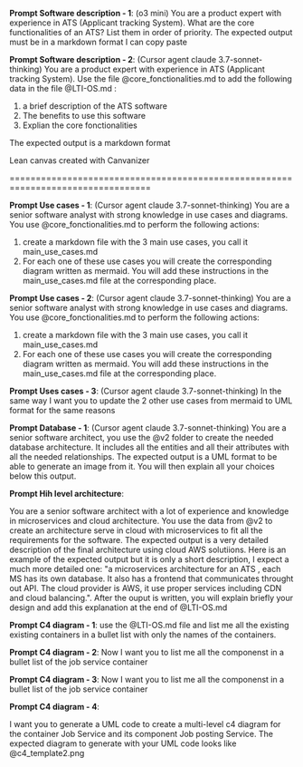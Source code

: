 **Prompt Software description - 1**: (o3 mini)
You are a product expert with experience in ATS (Applicant tracking System). What are the core functionalities of an ATS? List them in order of priority. The expected output must be in a markdown format I can copy paste

**Prompt Software description - 2**: (Cursor agent claude 3.7-sonnet-thinking)
You are a product expert with experience in ATS (Applicant tracking System). Use the file @core_fonctionalities.md to add the following data in the file @LTI-OS.md  :
1. a brief description of the ATS software
2. The benefits to use this software
3. Explian the core fonctionalities

The expected output is a markdown format


Lean canvas created with Canvanizer

=================================================================================

**Prompt Use cases - 1**: (Cursor agent claude 3.7-sonnet-thinking)
You are a senior software analyst with strong knowledge in use cases and diagrams. You use @core_fonctionalities.md to perform the following actions:
1. create a markdown file with the 3 main use cases, you call it main_use_cases.md
2. For each one of these use cases you will create the corresponding diagram written as mermaid. You will add these instructions in the main_use_cases.md file at the corresponding place.

**Prompt Use cases - 2**: (Cursor agent claude 3.7-sonnet-thinking)
You are a senior software analyst with strong knowledge in use cases and diagrams. You use @core_fonctionalities.md to perform the following actions:
1. create a markdown file with the 3 main use cases, you call it main_use_cases.md
2. For each one of these use cases you will create the corresponding diagram written as mermaid. You will add these instructions in the main_use_cases.md file at the corresponding place.

**Prompt Uses cases - 3**: (Cursor agent claude 3.7-sonnet-thinking)
In the same way I want you to update the 2 other use cases from mermaid to UML format for the same reasons



**Prompt Database - 1**: (Cursor agent claude 3.7-sonnet-thinking)
You are a senior software architect, you use the @v2 folder to create the needed database architecture. It includes all the entities and all their attributes with all the needed relationships. The expected output is a UML format to be able to generate an image from it. You will then explain all your choices below this output.


**Prompt Hih level architecture**:

You are a senior software architect with a lot of experience and knowledge in microservices and cloud architecture. You use the data from @v2 to create an architecture serve in cloud with microservices to fit all the requirements for the software. The expected output is a very detailed description of the final architecture using cloud AWS solutiions. Here is an example of the expected output but it is only a short description, I expect a much more detailed one:
"a microservices architecture for an ATS , each MS has its own database. It also has a frontend that communicates throught out API. The cloud provider is AWS, it use proper services including CDN and cloud balancing.". After the ouput is written,  you will explain briefly your design and add this explanation at the end of @LTI-OS.md 


**Prompt C4 diagram - 1**:
use the @LTI-OS.md file and list me all the existing existing containers in a bullet list with only the names of the containers.

**Prompt C4 diagram - 2**:
Now I want you to list me all the componenst in a bullet list of the job service container

**Prompt C4 diagram - 3**:
Now I want you to list me all the componenst in a bullet list of the job service container

**Prompt C4 diagram - 4**:

I want you to generate a UML code to create a multi-level c4 diagram for the container Job Service and its component Job posting Service. The expected diagram to generate with your UML code looks like @c4_template2.png